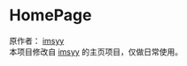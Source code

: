 # HomePage

<div>
原作者：
<a href="https://github.com/imsyy/home" target="_blank" >imsyy</a>
</div>
<div>
本项目修改自
<a href="https://github.com/imsyy/home" target="_blank" >imsyy</a>
的主页项目，仅做日常使用。
</div>
